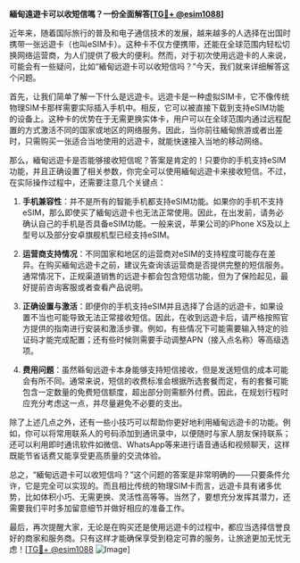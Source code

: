 **緬甸遠遊卡可以收短信嗎？一份全面解答[[TG💪+ @esim1088](https://t.me/s/esim1088)]**

近年来，随着国际旅行的普及和电子通信技术的发展，越来越多的人选择在出国时携带一张远遊卡（也叫eSIM卡）。这种卡不仅方便携带，还能在全球范围内轻松切换网络运营商，为人们提供了极大的便利。然而，对于初次使用远遊卡的人来说，可能会有一些疑问，比如“緬甸远遊卡可以收短信吗？”今天，我们就来详细解答这个问题。

首先，让我们简单了解一下什么是远遊卡。远遊卡是一种虚拟SIM卡，它不像传统物理SIM卡那样需要实际插入手机中。相反，它可以被直接下载到支持eSIM功能的设备上。这种卡的优势在于无需更换实体卡，用户可以在全球范围内通过远程配置的方式激活不同的国家或地区的网络服务。因此，当你前往緬甸旅游或者出差时，只需购买一张适合当地使用的远遊卡，就能快速接入当地的移动网络。

那么，緬甸远遊卡是否能够接收短信呢？答案是肯定的！只要你的手机支持eSIM功能，并且正确设置了相关参数，你完全可以使用緬甸远遊卡来接收短信。不过，在实际操作过程中，还需要注意几个关键点：

1. **手机兼容性**：并不是所有的智能手机都支持eSIM功能。如果你的手机不支持eSIM，那么即使买了緬甸远遊卡也无法正常使用。因此，在出发前，请务必确认自己的手机是否具备eSIM功能。一般来说，苹果公司的iPhone XS及以上型号以及部分安卓旗舰机型已经支持eSIM。

2. **运营商支持情况**：不同国家和地区的运营商对eSIM的支持程度可能存在差异。在购买緬甸远遊卡之前，建议先查询该运营商是否提供完整的短信服务。通常情况下，正规渠道销售的远遊卡都会包含短信功能，但为了保险起见，最好提前咨询客服或者查看产品说明。

3. **正确设置与激活**：即便你的手机支持eSIM并且选择了合适的远遊卡，如果设置不当也可能导致无法正常接收短信。因此，在收到远遊卡后，请严格按照官方提供的指南进行安装和激活步骤。例如，有些情况下可能需要输入特定的验证码才能完成配置；还有些时候则需要手动调整APN（接入点名称）等高级选项。

4. **费用问题**：虽然緜甸远遊卡本身能够支持短信接收，但是发送短信的成本可能会有所不同。通常来说，短信的收费标准会根据所选套餐而定，有的套餐可能包含一定数量的免费短信额度，超出部分则需额外付费。因此，在规划行程时应充分考虑这一点，并尽量避免不必要的支出。

除了上述几点之外，还有一些小技巧可以帮助你更好地利用緬甸远遊卡的功能。例如，你可以将常用联系人的号码添加到通讯录中，以便随时与家人朋友保持联系；还可以利用即时通讯软件如微信、WhatsApp等来进行语音通话和视频聊天，这样既能节省话费又能享受更高质量的交流体验。

总之，“緬甸远遊卡可以收短信吗？”这个问题的答案是非常明确的——只要条件允许，它是完全可以实现的。而且相比传统的物理SIM卡而言，远遊卡具有诸多优势，比如体积小巧、无需更换、灵活性高等等。当然了，要想充分发挥其潜力，还需要我们平时多加留意细节并做好相应的准备工作。

最后，再次提醒大家，无论是在购买还是使用远遊卡的过程中，都应当选择信誉良好的商家和服务商。只有这样才能确保享受到稳定可靠的服务，让旅途更加无忧无虑！[[TG💪+ @esim1088](https://t.me/s/esim1088) ![Image](https://i.postimg.cc/4NQfJmqS/Snipaste-2025-05-13-00-14-12.png)]
